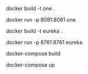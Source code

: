 docker build -t one .

docker run -p 8081:8081 one

docker build -t eureka .

docker run -p 8761:8761 eureka

docker-compose build

docker-compose up